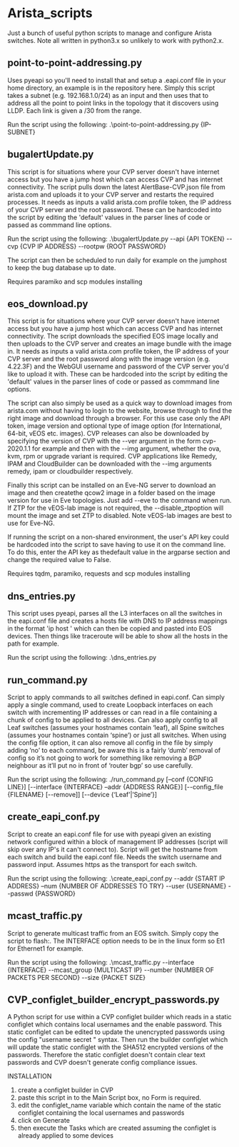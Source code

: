 # Arista_scripts

Just a bunch of useful python scripts to manage and configure Arista switches. Note all written in python3.x so unlikely to work with python2.x.

## point-to-point-addressing.py

Uses pyeapi so you'll need to install that and setup a .eapi.conf file in your home directory, an example is in the repository here. Simply this script takes a subnet (e.g. 192.168.1.0/24) as an input and then uses that to address all the point to point links in the topology that it discovers using LLDP. Each link is given a /30 from the range.

Run the script using the following:
.\point-to-point-addressing.py {IP-SUBNET}

## bugalertUpdate.py

This script is for situations where your CVP server doesn't have internet access but you have a jump host which can access CVP and has internet connectivity. The script pulls down the latest AlertBase-CVP.json file from arista.com and uploads it to your CVP server and restarts the required processes. It needs as inputs a valid arista.com profile token, the IP address of your CVP server and the root password. These can be hardcoded into the script by editing the 'default' values in the parser lines of code or passed as commmand line options. 

Run the script using the following:
.\bugalertUpdate.py --api {API TOKEN} --cvp {CVP IP ADDRESS} --rootpw {ROOT PASSWORD}

The script can then be scheduled to run daily for example on the jumphost to keep the bug database up to date.

Requires paramiko and scp modules installing

## eos_download.py

This script is for situations where your CVP server doesn't have internet access but you have a jump host which can access CVP and has internet connectivity. The script downloads the specified EOS image locally and then uploads to the CVP server and creates an image bundle with the image in. It needs as inputs a valid arista.com profile token, the IP address of your CVP server and the root password along with the image version (e.g. 4.22.3F) and the WebGUI username and password of the CVP server you'd like to upload it with. These can be hardcoded into the script by editing the 'default' values in the parser lines of code or passed as commmand line options.

The script can also simply be used as a quick way to download images from arista.com without having to login to the website, browse through to find the right image and download through a browser. For this use case only the API token, image version and optional type of image option (for International, 64-bit, vEOS etc. images). CVP releases can also be downloaded by specifying the version of CVP with the --ver argument in the form cvp-2020.1.1 for example and then with the --img argument, whether the ova, kvm, rpm or upgrade variant is required. CVP applications like Remedy, IPAM and CloudBuilder can be downloaded with the --img arguments remedy, ipam or cloudbuilder respectively.

Finally this script can be installed on an Eve-NG server to download an image and then createthe qcow2 image in a folder based on the image version for use in Eve topologies. Just add --eve to the command when run. If ZTP for the vEOS-lab image is not required, the --disable_ztpoption will mount the image and set ZTP to disabled. Note vEOS-lab images are best to use for Eve-NG.

If running the script on a non-shared environment, the user's API key could be hardcoded into the script to save having to use it on the command line. To do this, enter the API key as thedefault value in the argparse section and change the required value to False.

Requires tqdm, paramiko, requests and scp modules installing

## dns_entries.py

This script uses pyeapi, parses all the L3 interfaces on all the switches in the eapi.conf file and creates a hosts file with DNS to IP address mappings in the format 'ip host <HOSTNAME-INTERFACE> <INTERFACE-IP-ADDRESS>' which can then be copied and pasted into EOS devices. Then things like traceroute will be able to show all the hosts in the path for example.

Run the script using the following:
.\dns_entries.py

## run_command.py

Script to apply commands to all switches defined in eapi.conf. Can simply apply a single command, used to create Loopback interfaces on each switch with incrementing IP addresses or can read in a file containing a chunk of config to be applied to all devices. Can also apply config to all Leaf switches (assumes your hostnames contain ‘leaf), all Spine switches (assumes your hostnames contain ‘spine’) or just all switches. When using the config file option, it can also remove all config in the file by simply adding ‘no’ to each command, be aware this is a fairly ‘dumb’ removal of config so it’s not going to work for something like removing a BGP neighbour as it’ll put no in front of ‘router bgp’ so use carefully.

Run the script using the following: ./run_command.py [–conf {CONFIG LINE}] [--interface {INTERFACE} –addr {ADDRESS RANGE}] [--config_file {FILENAME} [--remove]] [--device {‘Leaf’|’Spine’}]

## create_eapi_conf.py

Script to create an eapi.conf file for use with pyeapi given an existing network configured within a block of management IP addresses (script will skip over any IP's it can't connect to). Script will get the hostname from each switch and build the eapi.conf file. Needs the switch username and password input. Assumes https as the transport for each switch.

Run the script using the following: .\create_eapi_conf.py --addr {START IP ADDRESS} –num {NUMBER OF ADDRESSES TO TRY} --user {USERNAME} --passwd {PASSWORD}

## mcast_traffic.py

Script to generate multicast traffic from an EOS switch. Simply copy the script to flash:. The INTERFACE option needs to be in the linux form so Et1 for Ethernet1 for example.

Run the script using the following: .\mcast_traffic.py --interface {INTERFACE} --mcast_group {MULTICAST IP} --number {NUMBER OF PACKETS PER SECOND} --size {PACKET SIZE}

## CVP_configlet_builder_encrypt_passwords.py

A Python script for use within a CVP configlet builder which reads in a static configlet
which contains local usernames and the enable password. This static configlet can be edited 
to update the unencrypted passwords using the config "username <USER> secret <PASSWORD>" 
syntax. Then run the builder configlet which will update the static configlet with the 
SHA512 encrypted versions of the passwords. Therefore the static configlet doesn't contain
clear text passwords and CVP doesn't generate config compliance issues.

INSTALLATION
1. create a configlet builder in CVP
2. paste this script in to the Main Script box, no Form is required.
3. edit the configlet_name variable which contain the name of the static configlet containing
the local usernames and passwords 
4. click on Generate
5. then execute the Tasks which are created assuming the configlet is already applied to some devices
